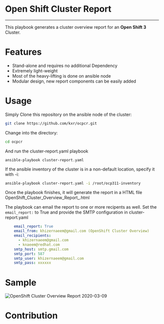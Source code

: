 # Open Shift Cluster Report
---

This playbook generates a cluster overview report for an **Open Shift 3** Cluster.

# Features

* Stand-alone and requires no additional Dependency
* Extremely light-weight
* Most of the heavy-lifting is done on ansible node
* Modular design, new report components can be easily added

# Usage

Simply Clone this repository on the ansible node of the cluster:

```bash
git clone https://github.com/kxr/ocpcr.git
```

Change into the directory:

```bash
cd ocpcr
```
And run the cluster-report.yaml playbook

```
ansible-playbook cluster-report.yaml
```

If the ansible inventory of the cluster is in a non-default location, specify it with -i:

```bash
ansible-playbook cluster-report.yaml -i /root/ocp311-inventory
```
Once the playbook finishes, it will generate the report in a HTML file OpenShift_Cluster_Overview_Report_<date>.html

The playbook can email the report to one or more recipents as well.
Set the `email_report:` to True and provide the SMTP configuration in cluster-report.yaml

```yaml
    email_report: True
    email_from: khizernaeem@gmail.com (OpenShift Cluster Overview)
    email_recipients:
      - khizernaeem@gmail.com
      - knaeem@redhat.com
    smtp_host: smtp.gmail.com
    smtp_port: 587
    smtp_user: khizernaeem@gmail.com
    smtp_pass: xxxxxx

```

# Sample
![OpenShift Cluster Overview Report 2020-03-09](https://user-images.githubusercontent.com/10104541/76195331-812e3580-6201-11ea-8265-b257c1f977ec.png)


# Contribution
